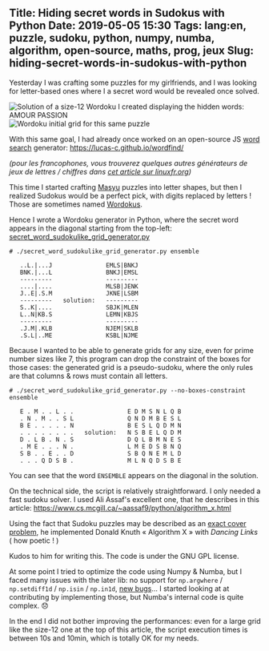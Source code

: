 Title: Hiding secret words in Sudokus with Python
Date: 2019-05-05 15:30
Tags: lang:en, puzzle, sudoku, python, numpy, numba, algorithm, open-source, maths, prog, jeux
Slug: hiding-secret-words-in-sudokus-with-python
---

Yesterday I was crafting some puzzles for my girlfriends,
and I was looking for letter-based ones where I a secret word
would be revealed once solved.

![Solution of a size-12 Wordoku I created displaying the hidden words: AMOUR PASSION](images/2019/05/sudoku-letters-amourpassion-solution.png)
![Wordoku initial grid for this same puzzle](images/2019/05/sudoku-letters-amourpassion-grid.png)

With this same goal, I had already once worked on an open-source JS
[word search](https://en.wikipedia.org/wiki/Word_search) generator:
<https://lucas-c.github.io/wordfind/>

_(pour les francophones, vous trouverez quelques autres générateurs de jeux de lettres / chiffres dans [cet article sur linuxfr.org](https://linuxfr.org/news/generateurs-de-jeux-de-lettres-chiffres-libres))_

This time I started crafting [Masyu](https://fr.wikipedia.org/wiki/Masyu) puzzles into letter shapes,
but then I realized Sudokus would be a perfect pick, with digits replaced by letters !
Those are sometimes named [Wordokus](https://en.wikipedia.org/wiki/Sudoku#Alphabetical_Sudoku).

Hence I wrote a Wordoku generator in Python,
where the secret word appears in the diagonal starting from the top-left:
[secret_word_sudokulike_grid_generator.py](https://github.com/Lucas-C/dotfiles_and_notes/blob/master/languages/python/secret_word_sudokulike_grid_generator.py)

```
# ./secret_word_sudokulike_grid_generator.py ensemble

   ..L.|...J               EMLS|BNKJ
   BNK.|...L               BNKJ|EMSL
   ---------               ---------
   ....|....               MLSB|JENK
   J..E|.S.M               JKNE|LSBM
   ---------   solution:   ---------
   S..K|....               SBJK|MLEN
   L..N|KB.S               LEMN|KBJS
   ---------               ---------
   .J.M|.KLB               NJEM|SKLB
   .S.L|..ME               KSBL|NJME
```

Because I wanted to be able to generate grids for any size, even for prime number sizes like 7,
this program can drop the constraint of the boxes for those cases:
the generated grid is a pseudo-sudoku, where the only rules are that columns & rows must contain all letters.

```
# ./secret_word_sudokulike_grid_generator.py --no-boxes-constraint ensemble

   E . M . . L . .               E D M S N L Q B
   . N . M . . S L               Q N D M B E S L
   B E . . . . . N               B E S L Q D M N
   . . . . . . . .   solution:   N S B E L Q D M
   D . L B . N . S               D Q L B M N E S
   . M E . . . N .               L M E D S B N Q
   S B . . E . . D               S B Q N E M L D
   . . . Q D S B .               M L N Q D S B E
```

You can see that the word `ENSEMBLE` appears on the diagonal in the solution.

On the technical side, the script is relatively straightforward.
I only needed a fast sudoku solver.
I used Ali Assaf's excellent one, that he describes in this article:
<https://www.cs.mcgill.ca/~aassaf9/python/algorithm_x.html>

Using the fact that Sudoku puzzles may be described as an [exact cover problem](https://en.wikipedia.org/wiki/Exact_cover#Sudoku),
he implemented Donald Knuth « Algorithm X » with _Dancing Links_ ( how poetic ! )

Kudos to him for writing this. The code is under the GNU GPL license.

At some point I tried to optimize the code using Numpy & Numba,
but I faced many issues with the later lib:
no support for `np.argwhere` / `np.setdiff1d` / `np.isin` / `np.in1d`,
[new bugs](https://github.com/numba/numba/issues/4053)...
I started looking at at contributing by implementing those,
but Numba's internal code is quite complex. 😞

In the end I did not bother improving the performances:
even for a large grid like the size-12 one at the top of this article,
the script execution times is between 10s and 10min,
which is totally OK for my needs.

<script>
document.querySelectorAll('article img').forEach(img => img.title = img.alt)
</script>

<!--
| |S| | |P| |M|R| |O|W| |
|-|-|-|-|-|-|-|-|-|-|-|-|
| | |W|L| |G|O| |I| | |P|
|U| | | |L| | |W| |A| | |
|I| |P| | | | |A| |R| | |
|S|L|A| |R| | |N| | |P|I|
|W| | | |I|P|S| | | | | |
|N| | |S| | | |G| |P| | |
| |P| |O| | | |S|L| | |A|
|G|A| | |U| |I|P| | |R|O|
|O| | |G| | |U| | |I|S| |
| | | | | | | | |M| | |W|
| |W|U| | | | | | |L|A| |

<br>

A|S|G|N|P|I|M|R|U|O|W|L
-|-|-|-|-|-|-|-|-|-|-|-
R|M|W|L|A|G|O|U|I|S|N|P
U|I|O|P|L|S|N|W|R|A|M|G
I|O|P|U|M|W|L|A|N|R|G|S
S|L|A|M|R|U|G|N|O|W|P|I
W|G|N|R|I|P|S|O|A|M|L|U
N|U|R|S|O|L|A|G|W|P|I|M
M|P|I|O|N|R|W|S|L|G|U|A
G|A|L|W|U|M|I|P|S|N|R|O
O|N|M|G|W|A|U|L|P|I|S|R
L|R|S|A|G|N|P|I|M|U|O|W
P|W|U|I|S|O|R|M|G|L|A|N
-->

<style>
article img { display: inline-block; }
article pre { line-height: 1rem; }

td, th {
  font-weight: normal;
  font-size: 2rem;
  font-size: 2rem;
  padding: 0;
  width: 2.5rem;
  height: 2.5rem;
  text-align: center;
}

td:nth-of-type(4), th:nth-of-type(4),
td:nth-of-type(8), th:nth-of-type(8) {
  border-right: 3px solid black;
}
tr:nth-of-type(3), tr:nth-of-type(6), tr:nth-of-type(9) {
  border-top: 3px solid black;
}
th:nth-of-type(1),
tr:nth-child(1) td:nth-of-type(2),
tr:nth-child(2) td:nth-of-type(3),
tr:nth-child(3) td:nth-of-type(4),
tr:nth-child(4) td:nth-of-type(5),
tr:nth-child(5) td:nth-of-type(6),
tr:nth-child(6) td:nth-of-type(7),
tr:nth-child(7) td:nth-of-type(8),
tr:nth-child(8) td:nth-of-type(9),
tr:nth-child(9) td:nth-of-type(10),
tr:nth-child(10) td:nth-of-type(11),
tr:nth-child(11) td:nth-of-type(12) {
  background-color: #ffc4c4;
}
</style>
